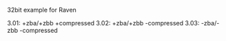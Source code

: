 32bit example for Raven

3.01: +zba/+zbb +compressed
3.02: +zba/+zbb -compressed
3.03: -zba/-zbb -compressed